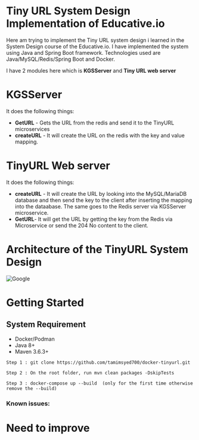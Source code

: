 
# Tiny URL System Design Implementation of Educative.io

Here am trying to implement the Tiny URL system design i learned in the System Design course of the Educative.io. I have implemented the system using Java and Spring Boot framework. Technologies used are Java/MySQL/Redis/Spring Boot and Docker.

I have 2 modules here which is **KGSServer** and **Tiny URL web server** 

# KGSServer
It does the following things:

- **GetURL** - Gets the URL from the redis and send it to the TinyURL microservices
- **createURL** - It will create the URL on the redis with the key and value mapping.

# TinyURL Web server
It does the following things:

- **createURL** - It will create the URL by looking into the MySQL/MariaDB database and then send the key to the client after inserting the mapping into the dataabase. The same goes to the Redis server via KGSServer microservice.
- **GetURL**- It will get the URL by getting the key from the Redis via Microservice or send the 204 No content to the client.

# Architecture of the TinyURL System Design
![Google](https://www.google.com/logos/doodles/2021/india-republic-day-2021-6753651837108846-l.png)
# Getting Started
## System Requirement

- Docker/Podman
- Java 8+
- Maven 3.6.3+

```
Step 1 : git clone https://github.com/tamimsyed700/docker-tinyurl.git
```
```
Step 2 : On the root folder, run mvn clean packages -DskipTests
```
```
Step 3 : docker-compose up --build  (only for the first time otherwise remove the --build)
```

### Known issues:

# Need to improve
